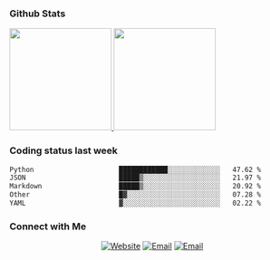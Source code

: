 
### Github Stats

<a href="https://github.com/lileixuan">
  <img height="180em" src="https://github-readme-stats.vercel.app/api?username=lileixuan&theme=buefy&show_icons=true" />
  <img height="180em" src="https://github-readme-stats.vercel.app/api/top-langs/?username=lileixuan&theme=buefy&layout=compact" />
</a>

### Coding status last week 

<!--START_SECTION:waka-->

```txt
Python                     ████████████░░░░░░░░░░░░░   47.62 %
JSON                       █████▒░░░░░░░░░░░░░░░░░░░   21.97 %
Markdown                   █████▒░░░░░░░░░░░░░░░░░░░   20.92 %
Other                      █▓░░░░░░░░░░░░░░░░░░░░░░░   07.28 %
YAML                       ▓░░░░░░░░░░░░░░░░░░░░░░░░   02.22 %
```

<!--END_SECTION:waka-->

### Connect with Me 

<p align="center">
<a href="https://www.koomu.cn/"><img alt="Website" src="https://img.shields.io/badge/Website-www.koomu.cn-blue?style=flat-square&logo=google-chrome"></a>
<a href="mailto:lileixuan@gmail.com"><img alt="Email" src="https://img.shields.io/badge/Email-lileixuan@gmail.com-blue?style=flat-square&logo=gmail"></a>
<a href="https://www.koomu.cn/rss/"><img alt="Email" src="https://img.shields.io/badge/RSS-www.koomu.cn%2Frss%2F-blue?style=flat-square&logo=rss"></a>


</p>
